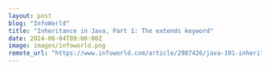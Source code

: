 ```yaml
---
layout: post
blog: "InfoWorld"
title: "Inheritance in Java, Part 1: The extends keyword"
date: 2024-06-04T09:00:00Z
image: images/infoworld.png
remote_url: "https://www.infoworld.com/article/2987426/java-101-inheritance-in-java-part-1.html#tk.rss_applicationdevelopment"
---
```

